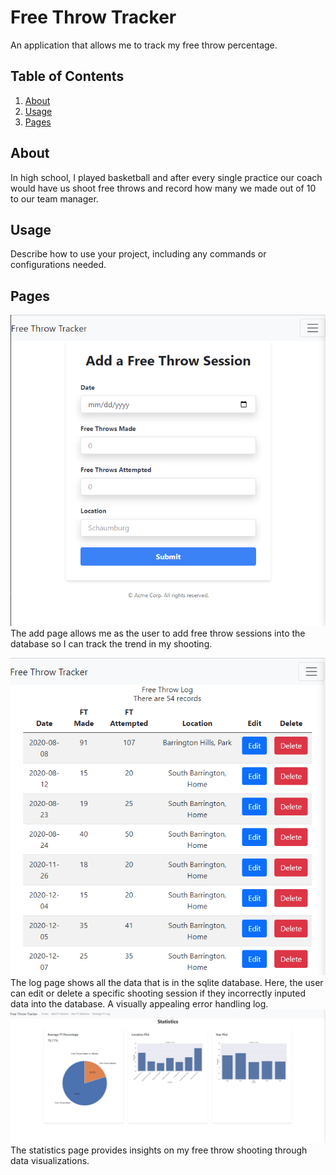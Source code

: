 # Free Throw Tracker

An application that allows me to track my free throw percentage.

## Table of Contents

1. [About](#about)
2. [Usage](#usage)
3. [Pages](#pages)

## About

In high school, I played basketball and after every single practice our coach would have us shoot free throws and record how many we made out of 10 to our team manager. 


## Usage

Describe how to use your project, including any commands or configurations needed.

## Pages

![Image 1](readmeImages/add.png)
The add page allows me as the user to add free throw sessions into the database so I can track the trend in my shooting.

![Image 2](readmeImages/log.png)
The log page shows all the data that is in the sqlite database. Here, the user can edit or delete a specific shooting session if they incorrectly inputed data into the database. A visually appealing error handling log. 
![Image 3](readmeImages/stats.png)
The statistics page provides insights on my free throw shooting through data visualizations.


